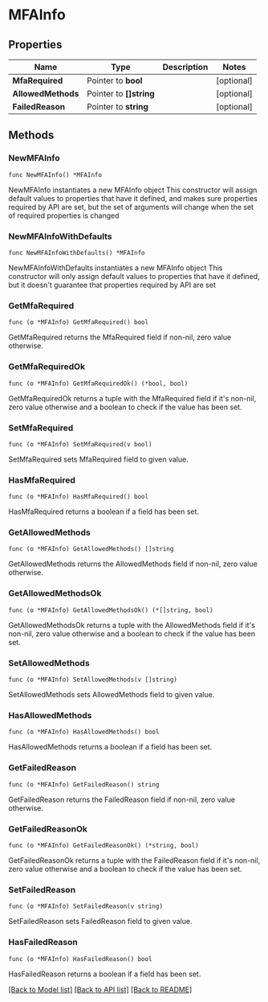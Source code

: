 # MFAInfo

## Properties

Name | Type | Description | Notes
------------ | ------------- | ------------- | -------------
**MfaRequired** | Pointer to **bool** |  | [optional] 
**AllowedMethods** | Pointer to **[]string** |  | [optional] 
**FailedReason** | Pointer to **string** |  | [optional] 

## Methods

### NewMFAInfo

`func NewMFAInfo() *MFAInfo`

NewMFAInfo instantiates a new MFAInfo object
This constructor will assign default values to properties that have it defined,
and makes sure properties required by API are set, but the set of arguments
will change when the set of required properties is changed

### NewMFAInfoWithDefaults

`func NewMFAInfoWithDefaults() *MFAInfo`

NewMFAInfoWithDefaults instantiates a new MFAInfo object
This constructor will only assign default values to properties that have it defined,
but it doesn't guarantee that properties required by API are set

### GetMfaRequired

`func (o *MFAInfo) GetMfaRequired() bool`

GetMfaRequired returns the MfaRequired field if non-nil, zero value otherwise.

### GetMfaRequiredOk

`func (o *MFAInfo) GetMfaRequiredOk() (*bool, bool)`

GetMfaRequiredOk returns a tuple with the MfaRequired field if it's non-nil, zero value otherwise
and a boolean to check if the value has been set.

### SetMfaRequired

`func (o *MFAInfo) SetMfaRequired(v bool)`

SetMfaRequired sets MfaRequired field to given value.

### HasMfaRequired

`func (o *MFAInfo) HasMfaRequired() bool`

HasMfaRequired returns a boolean if a field has been set.

### GetAllowedMethods

`func (o *MFAInfo) GetAllowedMethods() []string`

GetAllowedMethods returns the AllowedMethods field if non-nil, zero value otherwise.

### GetAllowedMethodsOk

`func (o *MFAInfo) GetAllowedMethodsOk() (*[]string, bool)`

GetAllowedMethodsOk returns a tuple with the AllowedMethods field if it's non-nil, zero value otherwise
and a boolean to check if the value has been set.

### SetAllowedMethods

`func (o *MFAInfo) SetAllowedMethods(v []string)`

SetAllowedMethods sets AllowedMethods field to given value.

### HasAllowedMethods

`func (o *MFAInfo) HasAllowedMethods() bool`

HasAllowedMethods returns a boolean if a field has been set.

### GetFailedReason

`func (o *MFAInfo) GetFailedReason() string`

GetFailedReason returns the FailedReason field if non-nil, zero value otherwise.

### GetFailedReasonOk

`func (o *MFAInfo) GetFailedReasonOk() (*string, bool)`

GetFailedReasonOk returns a tuple with the FailedReason field if it's non-nil, zero value otherwise
and a boolean to check if the value has been set.

### SetFailedReason

`func (o *MFAInfo) SetFailedReason(v string)`

SetFailedReason sets FailedReason field to given value.

### HasFailedReason

`func (o *MFAInfo) HasFailedReason() bool`

HasFailedReason returns a boolean if a field has been set.


[[Back to Model list]](../README.md#documentation-for-models) [[Back to API list]](../README.md#documentation-for-api-endpoints) [[Back to README]](../README.md)


